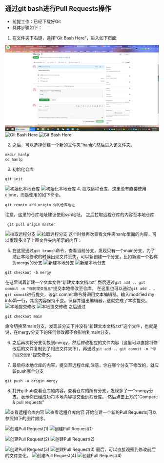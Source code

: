 ## 通过git bash进行Pull Requests操作
- 前提工作：已经下载好Git
- 具体步骤如下：
1. 在文件夹下右键，选择“Git Bash Here”，进入如下页面;

![Git Bash Here](https://github.com/Jii796/REST_hanlp/blob/main/picture/mmexport1659959448233.png)
![Git Bash Here](https://gitee.com/jiangjiahui666/jiangjiahui/raw/master/picture/GitBashHere.png)
![Git Bash Here](https://user-images.githubusercontent.com/83084341/183377169-b955dc02-8bc6-4369-a0ed-6eea7e18b230.png)

2. 之后，可以选择创建一个新的文件夹“hanlp”,然后进入该文件夹。


```
mkdir hanlp
cd hanlp
```
3. 初始化仓库

```
git init
```
![初始化本地仓库](https://gitee.com/jiangjiahui666/jiangjiahui/raw/master/pic/InitLocal2.png)
![初始化本地仓库](https://user-images.githubusercontent.com/83084341/183377221-f646f1f2-7c8d-4ed6-86ff-a78b95f1bb4d.png)
4. 拉取远程仓库，这里没有直接使用clone，而是使用的如下命令。

```
git remote add origin 你的仓库地址
```


注意，这里的仓库地址建议使用ssh地址。
之后拉取远程仓库的内容至本地仓库

```
 git pull origin master
```
![拉取远程分支](https://gitee.com/jiangjiahui666/jiangjiahui/raw/master/pic/RemotePull2.png)
![拉取远程分支](https://user-images.githubusercontent.com/83084341/183377406-a61f2822-b8f4-4f4c-b7b5-e161b272b50a.png)
这个时候再次查看文件夹hanlp里面的内容，可以发现多出了上图文件夹内所示的内容：

5. 在这里通过`git branch`命令，查看当前分支，发现只有一个main分支，为了防止本地修改的时候出现文件丢失，可以新创建一个分支，比如新建一个名称为mergy的分支
![新建本地分支](https://gitee.com/jiangjiahui666/jiangjiahui/raw/master/pic/NewBranch2.png)
![新建本地分支](https://user-images.githubusercontent.com/83084341/183377726-a2496be9-755c-4c08-9892-dc69ff03a41c.png)

```
git checkout -b mergy
```
在这里试着新建一个文本文件“新建文本文档.txt”
然后通过`git add .`、`git commit -m "你的提交信息"`提交本地修改至仓库。
在这里也可以通过`git add . `，`git commit`进行提交，该git commit命令将调用文本编辑器。输入modified my info第一行，其余内容保持不变。保存并退出编辑器，这就完成了本次提交。
![本地提交修改](https://gitee.com/jiangjiahui666/jiangjiahui/raw/master/pic/CommitLocal2.png)
![本地提交修改](https://user-images.githubusercontent.com/83084341/183378004-071fa2b7-ebbb-4bc3-992a-eda7930048fc.png)
之后通过
```
git checkout main
```
命令切换至main分支，发现该分支下并没有“新建文本文档.txt”这个文件，也就是说，在mergy分支下的任何修改都不会影响到main分支。

6. 之后再次将分支切换到mergy，然后修改相应的文件内容（这里可以直接将修改后的文件复制到了相应文件夹下），再通过`git add .`、`git commit -m "你的提交信息"`提交修改。

7. 最后将本地仓库的内容，提交至远程仓库,注意，你在哪个分支下修改的，就应该push哪个分支
```
git push -u origin mergy
```

8. 打开github查看仓库的内容，查看仓库的所有分支，发现多了一个mergy分支。表示你已经成功将本地内容提交至远程仓库。
然后点击上方的“Compare & pull requests”

![查看远程仓库内容](https://gitee.com/jiangjiahui666/jiangjiahui/raw/master/pic/RemoteView.png)
![查看远程仓库内容](https://user-images.githubusercontent.com/83084341/183378313-db51442c-4bde-4b42-ad1e-80579029d39a.png)
开始创建一个新的Pull Requests,可以参照如下的图片顺序。

![创建Pull Request(1)](https://gitee.com/jiangjiahui666/jiangjiahui/raw/master/picture/PullRequest1.png)
![创建Pull Request(1)](https://user-images.githubusercontent.com/83084341/183378545-dc3dde41-7107-42aa-8eec-701fc811d1d8.png)

![创建Pull Request(2)](https://gitee.com/jiangjiahui666/jiangjiahui/raw/master/picture/PullRequest2.png)
![创建Pull Request(2)](https://user-images.githubusercontent.com/83084341/183378573-bd48d2cc-5213-42d1-bdd0-be6959788e85.png)

![创建Pull Request(3)](https://gitee.com/jiangjiahui666/jiangjiahui/raw/master/picture/PullRequest3.png)
![创建Pull Request(3)](https://user-images.githubusercontent.com/83084341/183378620-c6aad0ee-6f1e-4bb1-8bc4-c4edb1d2ff7f.png)
最后，可以直接观察到修改前后的文件变化。
![创建Pull Request(4)](https://gitee.com/jiangjiahui666/jiangjiahui/raw/master/picture/PullRequest4.png)
![创建Pull Request(4)](https://user-images.githubusercontent.com/83084341/183378675-94cd87d9-082e-4511-ba69-a591eaaee2d0.png)
